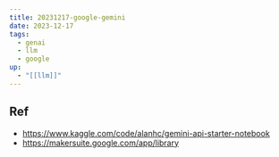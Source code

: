 ```yaml
---
title: 20231217-google-gemini
date: 2023-12-17
tags:
  - genai
  - llm
  - google
up:
  - "[[llm]]"
---
```


## Ref
- https://www.kaggle.com/code/alanhc/gemini-api-starter-notebook
- https://makersuite.google.com/app/library